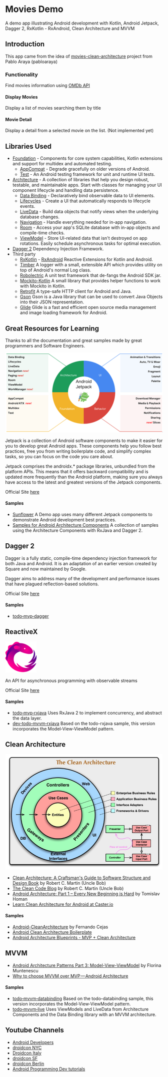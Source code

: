 # Movies Demo 
A demo app illustrating Android development with Kotlin, Android Jetpack, Dagger 2, RxKotlin - RxAndroid, Clean Architecture and MVVM

Introduction
------------
This app came from the idea of [movies-clean-architecture][25] project from Pablo Araya (pabloaraya)   
### Functionality
Find movies information using [OMDb API][26]
#### Display Movies
 Display a list of movies searching them by title
#### Movie Detail
 Display a detail from a selected movie on the list. (Not implemented yet)
 
Libraries Used
--------------
 * [Foundation][0] - Components for core system capabilities, Kotlin extensions and support for
   multidex and automated testing.
   * [AppCompat][1] - Degrade gracefully on older versions of Android.
   * [Test][4] - An Android testing framework for unit and runtime UI tests.
 * [Architecture][10] - A collection of libraries that help you design robust, testable, and
   maintainable apps. Start with classes for managing your UI component lifecycle and handling data
   persistence.
   * [Data Binding][11] - Declaratively bind observable data to UI elements.
   * [Lifecycles][12] - Create a UI that automatically responds to lifecycle events.
   * [LiveData][13] - Build data objects that notify views when the underlying database changes.
   * [Navigation][14] - Handle everything needed for in-app navigation.
   * [Room][16] - Access your app's SQLite database with in-app objects and compile-time checks.
   * [ViewModel][17] - Store UI-related data that isn't destroyed on app rotations. Easily schedule
      asynchronous tasks for optimal execution.
 * [Dagger 2][36] Dependency Injection Framework.
 * Third party
   * [RxKotlin][38] - [RxAndroid][39] Reactive Extensions for Kotlin and Android.
   * [Timber][40] A logger with a small, extensible API which provides utility on top of Android's normal Log class.
   * [Robolectric][41] A unit test framework that de-fangs the Android SDK jar. 
   * [Mockito-Kotlin][42] A small library that provides helper functions to work with Mockito in Kotlin.
   * [Retrofit][43] A type-safe HTTP client for Android and Java.
   * [Gson][44] Gson is a Java library that can be used to convert Java Objects into their JSON representation.
   * [Glide][45] Glide is a fast and efficient open source media management and image loading framework for Android.

Great Resources for Learning
----------------------------
Thanks to all the documentation and great samples made by great programmers and Software Engineers.

![Android Jetpack](screenshots/jetpack.png "Android Jetpack Components")

Jetpack is a collection of Android software components to make it easier for you to develop great Android apps. These components help you follow best practices, free you from writing boilerplate code, and simplify complex tasks, so you can focus on the code you care about.

Jetpack comprises the androidx.* package libraries, unbundled from the platform APIs. This means that it offers backward compatibility and is updated more frequently than the Android platform, making sure you always have access to the latest and greatest versions of the Jetpack components.

Official Site [here][2]

#### Samples
 * [Sunflower][18] A Demo app uses many different Jetpack components to demonstrate Android development best practices.
 * [Samples for Android Architecture Components][19] A collection of samples using the Architecture Components with RxJava and Dagger 2.

Dagger 2
--------
Dagger is a fully static, compile-time dependency injection framework for both Java and Android. It is an adaptation of an earlier version created by Square and now maintained by Google.

Dagger aims to address many of the development and performance issues that have plagued reflection-based solutions.

Official Site [here][3]

#### Samples
* [todo‑mvp‑dagger][22]

ReactiveX
---------
![ReactiveX](screenshots/rx_logo.png "ReactiveX")

An API for asynchronous programming with observable streams

Official Site [here][5]

#### Samples
* [todo‑mvp‑rxjava][20] Uses RxJava 2 to implement concurrency, and abstract the data layer.
* [dev‑todo‑mvvm‑rxjava][21] Based on the todo-rxjava sample, this version incorporates the Model‑View‑ViewModel pattern.

Clean Architecture
------------------
![CleanArchitecture](screenshots/CleanArchitecture.jpg "Clean Architecture")

* [Clean Architecture: A Craftsman's Guide to Software Structure and Design Book][15] by Robert C. Martin (Uncle Bob)
* [The Clean Code Blog][6] by Robert C. Martin (Uncle Bob)
* [Android Architecture: Part 1 – Every New Beginning is Hard][7] by Tomislav Homan
* [Learn Clean Architecture for Android at Caster.io][55]

#### Samples
* [Android-CleanArchitecture][8] by Fernando Cejas
* [Android Clean Architecture Boilerplate][46]
* [Android Architecture Blueprints - MVP + Clean Architecture][47]

MVVM
----
* [Android Architecture Patterns Part 3: Model-View-ViewModel][54] by Florina Muntenescu 
* [Why to choose MVVM over MVP — Android Architecture][53]

#### Samples
* [todo‑mvvm‑databinding][23] Based on the todo-databinding sample, this version incorporates the Model‑View‑ViewModel pattern.
* [todo‑mvvm‑live][24] Uses ViewModels and LiveData from Architecture Components and the Data Binding library with an MVVM architecture.

Youtube Channels
----------------
* [Android Developers][48]
* [droidcon NYC][49]
* [Droidcon Italy][50]
* [droidcon SF][51]
* [droidcon Berlin][52]
* [Android Programming Dev tutorials][56]


[0]: https://developer.android.com/jetpack/foundation/
[1]: https://developer.android.com/topic/libraries/support-library/packages#v7-appcompat
[2]: https://developer.android.com/jetpack/
[3]: https://google.github.io/dagger/
[4]: https://developer.android.com/training/testing/
[5]: http://reactivex.io/
[6]: https://blog.cleancoder.com/uncle-bob/2012/08/13/the-clean-architecture.html
[7]: https://five.agency/android-architecture-part-1-every-new-beginning-is-hard/
[8]: https://github.com/android10/Android-CleanArchitecture
[10]: https://developer.android.com/jetpack/arch/
[11]: https://developer.android.com/topic/libraries/data-binding/
[12]: https://developer.android.com/topic/libraries/architecture/lifecycle
[13]: https://developer.android.com/topic/libraries/architecture/livedata
[14]: https://developer.android.com/topic/libraries/architecture/navigation/
[15]: https://www.amazon.com/Clean-Architecture-Craftsmans-Software-Structure/dp/0134494164/ref=sr_1_2?ie=UTF8&qid=1541340796&sr=8-2&keywords=clean+architecture
[16]: https://developer.android.com/topic/libraries/architecture/room
[17]: https://developer.android.com/topic/libraries/architecture/viewmodel
[18]: https://github.com/googlesamples/android-sunflower
[19]: https://github.com/googlesamples/android-architecture-components
[20]: https://github.com/googlesamples/android-architecture/tree/todo-mvp-rxjava/
[21]: https://github.com/googlesamples/android-architecture/tree/dev-todo-mvvm-rxjava/
[22]: https://github.com/googlesamples/android-architecture/tree/todo-mvp-dagger/
[23]: https://github.com/googlesamples/android-architecture/tree/todo-mvvm-databinding/
[24]: https://github.com/googlesamples/android-architecture/tree/todo-mvvm-live/
[25]: https://github.com/pabloaraya/movies-clean-architecture
[26]: http://www.omdbapi.com/
[36]: https://github.com/google/dagger
[38]: https://github.com/ReactiveX/RxKotlin
[39]: https://github.com/ReactiveX/RxAndroid
[40]: https://github.com/JakeWharton/timber
[41]: http://robolectric.org/
[42]: https://github.com/nhaarman/mockito-kotlin
[43]: https://square.github.io/retrofit/
[44]: https://github.com/google/gson
[45]: https://github.com/bumptech/glide
[46]: https://github.com/bufferapp/android-clean-architecture-boilerplate
[47]: https://github.com/googlesamples/android-architecture/tree/todo-mvp-clean/
[48]: https://www.youtube.com/channel/UCVHFbqXqoYvEWM1Ddxl0QDg
[49]: https://www.youtube.com/channel/UCSLXy31j2Z0sdDeeAX5JpPw
[50]: https://www.youtube.com/channel/UC9f8652addezs8ZUuKPB4Ow
[51]: https://www.youtube.com/channel/UCKubKoe1CBw_-n_GXetEQbg
[52]: https://www.youtube.com/channel/UCF4O2pQ8vBV8YmSAWb5QRPw
[53]: https://android.jlelse.eu/why-to-choose-mvvm-over-mvp-android-architecture-33c0f2de5516
[54]: https://medium.com/upday-devs/android-architecture-patterns-part-3-model-view-viewmodel-e7eeee76b73b
[55]: https://medium.com/exploring-android/learn-clean-architecture-for-android-at-caster-io-8f1513621c30
[56]: https://www.youtube.com/channel/UCSwuCetC3YlO1Y7bqVW5GHg
